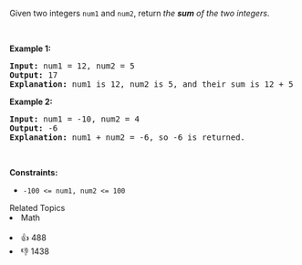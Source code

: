 Given two integers <code>num1</code> and <code>num2</code>, return <em>the <strong>sum</strong> of the two integers</em>.

<p>&nbsp;</p> 
<p><strong>Example 1:</strong></p>

<pre>
<strong>Input:</strong> num1 = 12, num2 = 5
<strong>Output:</strong> 17
<strong>Explanation:</strong> num1 is 12, num2 is 5, and their sum is 12 + 5 = 17, so 17 is returned.
</pre>

<p><strong>Example 2:</strong></p>

<pre>
<strong>Input:</strong> num1 = -10, num2 = 4
<strong>Output:</strong> -6
<strong>Explanation:</strong> num1 + num2 = -6, so -6 is returned.
</pre>

<p>&nbsp;</p> 
<p><strong>Constraints:</strong></p>

<ul> 
 <li><code>-100 &lt;= num1, num2 &lt;= 100</code></li> 
</ul>

<div><div>Related Topics</div><div><li>Math</li></div></div><br><div><li>👍 488</li><li>👎 1438</li></div>